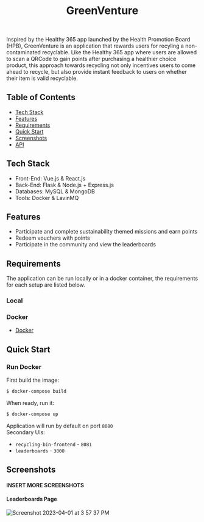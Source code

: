 <h1 align="center"> GreenVenture </h1> <br>

<p>
Inspired by the Healthy 365 app launched by the Health Promotion Board (HPB), GreenVenture is an application that rewards users for recyling a non-contaminated recyclable. Like the Healthy 365 app where users are allowed to scan a QRCode to gain points after purchasing a healthier choice product, this approach towards recycling not only incentives users to come ahead to recycle, but also provide instant feedback to users on whether their item is valid recyclable. 
</p>

## Table of Contents

- [Tech Stack](#tech-stack)
- [Features](#features)
- [Requirements](#requirements)
- [Quick Start](#quick-start)
- [Screenshots](#screenshots)
- [API](#requirements)

## Tech Stack
* Front-End: Vue.js & React.js
* Back-End: Flask & Node.js + Express.js
* Databases: MySQL & MongoDB
* Tools: Docker & LavinMQ

## Features

* Participate and complete sustainability themed missions and earn points
* Redeem vouchers with points
* Participate in the community and view the leaderboards


## Requirements
The application can be run locally or in a docker container, the requirements for each setup are listed below.


### Local


### Docker
* [Docker](https://www.docker.com/get-docker)

## Quick Start

### Run Docker

First build the image:
```bash
$ docker-compose build
```

When ready, run it:
```bash
$ docker-compose up
```

Application will run by default on port `8080` <br>
Secondary UIs: <br>
* `recycling-bin-frontend` - `8081`
* `leaderboards` - `3000`

## Screenshots
#### INSERT MORE SCREENSHOTS

#### Leaderboards Page
![Screenshot 2023-04-01 at 3 57 37 PM](https://user-images.githubusercontent.com/86020207/229273581-a90da9d4-1453-4e09-b278-be2adc280f2f.png)
